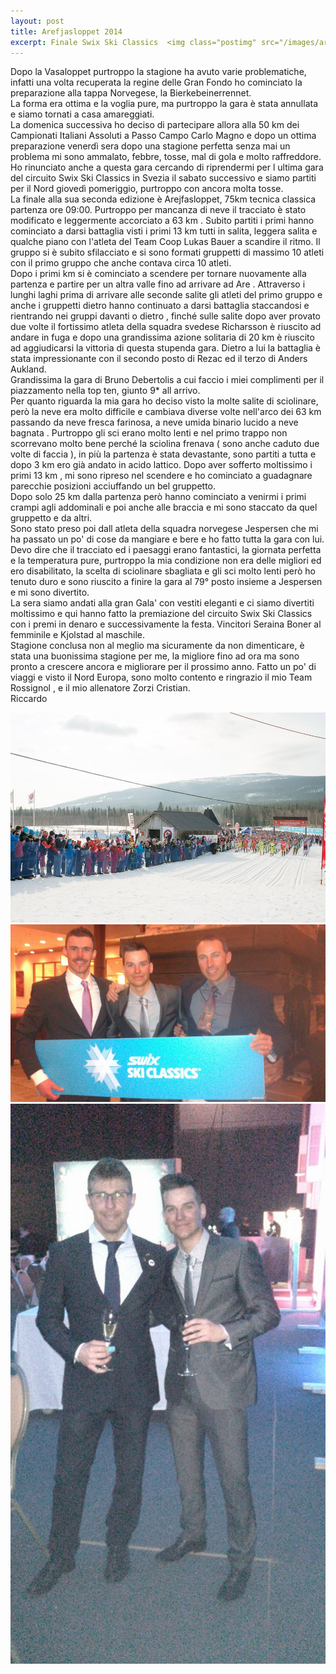 ```yaml
---
layout: post
title: Arefjasloppet 2014
excerpt: Finale Swix Ski Classics  <img class="postimg" src="/images/arefja.jpg">
---
```


Dopo la Vasaloppet purtroppo la stagione ha avuto varie problematiche, infatti una volta recuperata la regine delle Gran Fondo ho cominciato la preparazione alla tappa Norvegese, la Bierkebeinerrennet.<br>
La forma era ottima e la voglia pure, ma purtroppo la gara è stata annullata e siamo tornati a casa amareggiati.<br>
La domenica successiva ho deciso di partecipare allora alla 50 km dei Campionati Italiani Assoluti a Passo Campo Carlo Magno e dopo un ottima preparazione venerdì sera dopo una stagione perfetta senza mai un problema mi sono ammalato, febbre, tosse, mal di gola e molto raffreddore.
Ho rinunciato anche a questa gara cercando di riprendermi per l ultima gara del circuito Swix Ski Classics in Svezia il sabato successivo e siamo partiti per il Nord giovedì pomeriggio, purtroppo con ancora molta tosse.<br>
La finale alla sua seconda edizione è  Arejfasloppet, 75km tecnica classica partenza ore 09:00.
Purtroppo per mancanza di neve il tracciato è stato modificato e leggermente accorciato a 63 km .
Subito partiti i primi hanno cominciato a darsi battaglia visti i primi 13 km tutti in salita, leggera salita e qualche piano con l'atleta del Team Coop Lukas Bauer a scandire il ritmo.
Il gruppo si è subito sfilacciato e si sono formati gruppetti di massimo 10 atleti con il primo gruppo che anche contava circa 10 atleti.<br>
Dopo i primi km si è cominciato a scendere per tornare nuovamente alla partenza e partire per un altra valle fino ad arrivare ad Are . Attraverso i lunghi laghi prima di arrivare alle seconde salite  gli atleti del primo gruppo e anche i gruppetti dietro hanno continuato a darsi battaglia staccandosi e rientrando nei gruppi davanti o dietro , finché sulle salite dopo aver provato due volte il fortissimo atleta della squadra svedese Richarsson è riuscito ad andare in fuga e dopo una grandissima azione solitaria di 20 km è riuscito ad aggiudicarsi la vittoria di questa stupenda gara. Dietro a lui la battaglia è stata impressionante con il secondo posto di Rezac ed il terzo di Anders Aukland.<br>
Grandissima la gara di Bruno Debertolis a cui faccio i miei complimenti per il piazzamento nella top ten, giunto 9* all arrivo.<br>
Per quanto riguarda la mia gara ho deciso visto la molte salite di sciolinare, però la neve era molto difficile e cambiava diverse volte nell'arco dei 63 km passando da neve fresca farinosa, a neve umida binario lucido a neve bagnata . Purtroppo gli sci erano molto lenti e nel primo trappo  non scorrevano molto bene perché la sciolina frenava ( sono anche caduto due volte di faccia ), in più la partenza è stata devastante, sono partiti a tutta e dopo 3 km ero già andato in acido lattico. Dopo aver sofferto moltissimo i primi 13 km , mi sono ripreso nel scendere e ho cominciato a guadagnare parecchie posizioni acciuffando un bel gruppetto.<br>
Dopo solo 25 km dalla partenza però hanno cominciato a venirmi i primi crampi agli addominali e poi anche alle braccia e mi sono staccato da quel gruppetto e da altri.<br>
Sono stato preso poi dall atleta della squadra norvegese Jespersen che mi ha passato un po' di cose da mangiare e bere e ho fatto tutta la gara con lui.<br>
Devo dire che il tracciato ed i paesaggi erano fantastici, la giornata perfetta e la temperatura pure, purtroppo la mia condizione non era delle migliori ed ero disabilitato, la scelta di sciolinare sbagliata e gli sci molto lenti però  ho tenuto duro e sono riuscito a finire la gara al 79° posto insieme a Jespersen e mi sono divertito.<br>
La sera siamo andati alla gran Gala' con vestiti eleganti e ci siamo divertiti moltissimo e qui hanno fatto la premiazione del circuito Swix Ski Classics con i premi in denaro e successivamente la festa. Vincitori Seraina Boner al femminile e Kjolstad al maschile.<br>
Stagione conclusa non al meglio ma sicuramente da non dimenticare, è stata una buonissima stagione per me, la migliore fino ad ora ma sono pronto a crescere ancora e migliorare per il prossimo anno. Fatto un po' di viaggi e visto il Nord Europa, sono molto contento e ringrazio il mio Team Rossignol , e il mio allenatore Zorzi Cristian.<br>
Riccardo 


<a href="/images/arefja.jpg"><img class="postimg" src="/images/arefja.jpg"></a>
<a href="/images/gala.jpg"><img class="postimg" src="/images/gala.jpg"></a>
<a href="/images/galaNicola.jpg"><img class="postimg" src="/images/galaNicola.jpg"></a>



